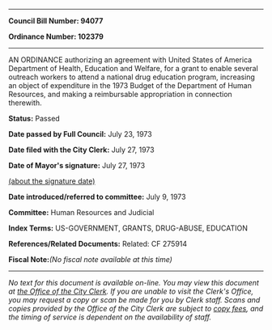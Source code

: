 

********

**Council Bill Number: 94077**
   
**Ordinance Number: 102379**
********

 AN ORDINANCE authorizing an agreement with United States of America Department of Health, Education and Welfare, for a grant to enable several outreach workers to attend a national drug education program, increasing an object of expenditure in the 1973 Budget of the Department of Human Resources, and making a reimbursable appropriation in connection therewith.

**Status:** Passed
   
**Date passed by Full Council:** July 23, 1973
   
**Date filed with the City Clerk:** July 27, 1973
   
**Date of Mayor's signature:** July 27, 1973
   
[(about the signature date)](/~public/approvaldate.htm)
   
   
   
**Date introduced/referred to committee:** July 9, 1973
   
**Committee:** Human Resources and Judicial
   
   
**Index Terms:** US-GOVERNMENT, GRANTS, DRUG-ABUSE, EDUCATION

**References/Related Documents:** Related: CF 275914

**Fiscal Note:**_(No fiscal note available at this time)_
********

_No text for this document is available on-line. You may view this document at [the Office of the City Clerk](http://www.seattle.gov/leg/clerk/contactUs.htm). If you are unable to visit the Clerk's Office, you may request a copy or scan be made for you by Clerk staff. Scans and copies provided by the Office of the City Clerk are subject to [copy fees](http://clerk.seattle.gov/~public/clerkfees.htm), and the timing of service is dependent on the availability of staff._

